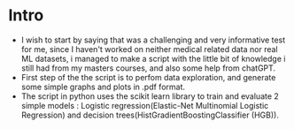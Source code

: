 # Intro
- I wish to start by saying that was a challenging and very informative test for me, since I haven't worked on neither medical related data nor real ML datasets, i managed to make a script with the little bit of knowledge i still had from my masters courses, and also some help from chatGPT.
- First step of the the script is to perfom data exploration, and generate some simple graphs and plots in .pdf format.
- The script in python uses the scikit learn library to train and evaluate 2 simple models : Logistic regression(Elastic-Net Multinomial Logistic Regression) and decision trees(HistGradientBoostingClassifier (HGB)).

# 
